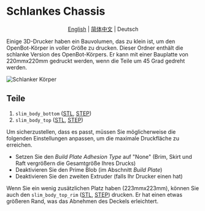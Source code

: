 # Schlankes Chassis

<p align="center">
  <a href="README.md">English</a> |
  <a href="README.zh-CN.md">简体中文</a> |
  <span>Deutsch</span>
</p>

Einige 3D-Drucker haben ein Bauvolumen, das zu klein ist, um den OpenBot-Körper in voller Größe zu drucken.
Dieser Ordner enthält die schlanke Version des OpenBot-Körpers.
Er kann mit einer Bauplatte von 220mmx220mm gedruckt werden, wenn die Teile um 45 Grad gedreht werden.

![Schlanker Körper](../../../../docs/images/slim_body.jpg)

## Teile

1) `slim_body_bottom` ([STL](slim_body_bottom.stl), [STEP](slim_body_bottom.step))
2) `slim_body_top` ([STL](slim_body_top.stl), [STEP](slim_body_top.step))

Um sicherzustellen, dass es passt, müssen Sie möglicherweise die folgenden Einstellungen anpassen, um die maximale Druckfläche zu erreichen.

- Setzen Sie den *Build Plate Adhesion Type* auf "None" (Brim, Skirt und Raft vergrößern die Gesamtgröße Ihres Drucks)
- Deaktivieren Sie den Prime Blob (im Abschnitt *Build Plate*)
- Deaktivieren Sie den zweiten Extruder (falls Ihr Drucker einen hat)

Wenn Sie ein wenig zusätzlichen Platz haben (223mmx223mm), können Sie auch den `slim_body_top_rim` ([STL](slim_body_top_rim.stl), [STEP](slim_body_top_rim.step)) drucken. Er hat einen etwas größeren Rand, was das Abnehmen des Deckels erleichtert.
